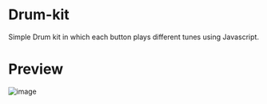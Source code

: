 # Drum-kit

Simple Drum kit in which each button plays different tunes using Javascript.

# Preview

![image](https://github.com/Sonadhansingh/drum-kit/assets/126173016/7624d3e2-6072-4a11-862d-29c8a498d449)

